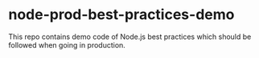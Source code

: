 # node-prod-best-practices-demo
This repo contains demo code of Node.js best practices which should be followed when going in production.
